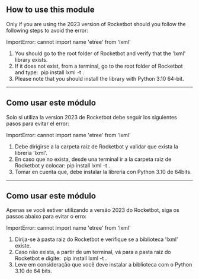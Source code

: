 ## How to use this module
Only if you are using the 2023 version of Rocketbot should you follow the following steps to avoid the error:

ImportError: cannot import name 'etree' from 'lxml'

1. You should go to the root folder of Rocketbot and verify that the 'lxml' library exists.
2. If it does not exist, from a terminal, go to the root folder of Rocketbot and type:  pip install lxml -t .
3. Please note that you should install the library with Python 3.10 64-bit.

----------------------------------------------------------------------------------------------------

## Como usar este módulo
Solo si utiliza la version 2023 de Rocketbot debe seguir los siguientes pasos para evitar el error:

ImportError: cannot import name 'etree' from 'lxml'

1. Debe dirigirse a la carpeta raiz de Rocketbot y validar que exista la libreria 'lxml'.
2. En caso que no exista, desde una terminal ir a la carpeta raiz de Rocketbot y colocar: 
pip install lxml -t .
3. Tomar en cuenta que, debe instalar la libreria con Python 3.10 de 64bits.

----------------------------------------------------------------------------------------------------

## Como usar este módulo
Apenas se você estiver utilizando a versão 2023 do Rocketbot, siga os passos abaixo para evitar o erro:

ImportError: cannot import name 'etree' from 'lxml'

1. Dirija-se à pasta raiz do Rocketbot e verifique se a biblioteca 'lxml' existe.
2. Caso não exista, a partir de um terminal, vá para a pasta raiz do Rocketbot e digite:  pip install lxml -t .
3. Leve em consideração que você deve instalar a biblioteca com o Python 3.10 de 64 bits.
